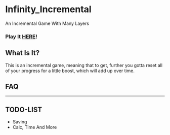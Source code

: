 # Infinity_Incremental
An Incremental Game With Many Layers

### Play It [HERE](https://www.google.com)!

## What Is It?
This is an incremental game, meaning that to get, further you gotta reset all of your progress for a little boost, which will add up over time.

## FAQ

---

## TODO-LIST

- Saving
- Calc, Time And More
